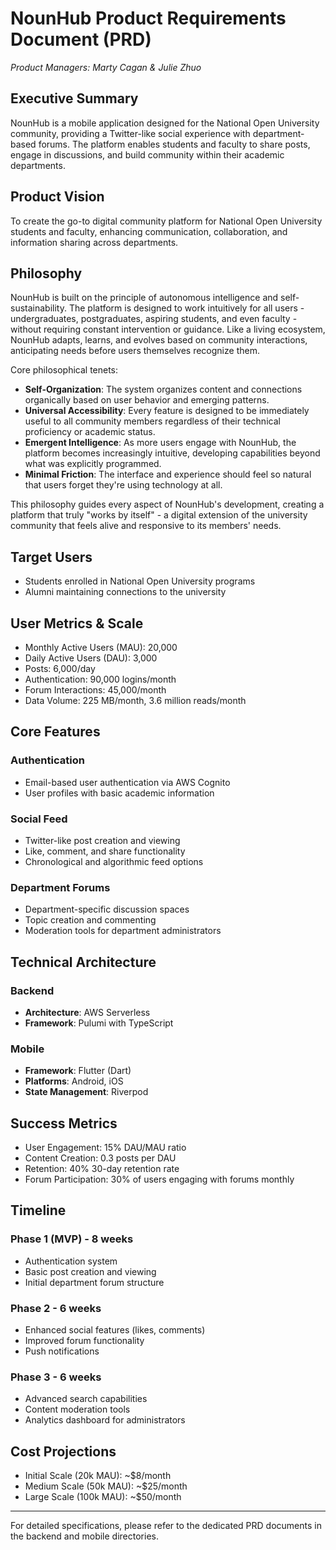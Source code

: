 # NounHub Product Requirements Document (PRD)

*Product Managers: Marty Cagan & Julie Zhuo*

## Executive Summary

NounHub is a mobile application designed for the National Open University community, providing a Twitter-like social experience with department-based forums. The platform enables students and faculty to share posts, engage in discussions, and build community within their academic departments.

## Product Vision

To create the go-to digital community platform for National Open University students and faculty, enhancing communication, collaboration, and information sharing across departments.

## Philosophy

NounHub is built on the principle of autonomous intelligence and self-sustainability. The platform is designed to work intuitively for all users - undergraduates, postgraduates, aspiring students, and even faculty - without requiring constant intervention or guidance. Like a living ecosystem, NounHub adapts, learns, and evolves based on community interactions, anticipating needs before users themselves recognize them.

Core philosophical tenets:

- **Self-Organization**: The system organizes content and connections organically based on user behavior and emerging patterns.
- **Universal Accessibility**: Every feature is designed to be immediately useful to all community members regardless of their technical proficiency or academic status.
- **Emergent Intelligence**: As more users engage with NounHub, the platform becomes increasingly intuitive, developing capabilities beyond what was explicitly programmed.
- **Minimal Friction**: The interface and experience should feel so natural that users forget they're using technology at all.

This philosophy guides every aspect of NounHub's development, creating a platform that truly "works by itself" - a digital extension of the university community that feels alive and responsive to its members' needs.

## Target Users

- Students enrolled in National Open University programs
- Alumni maintaining connections to the university

## User Metrics & Scale

- Monthly Active Users (MAU): 20,000
- Daily Active Users (DAU): 3,000
- Posts: 6,000/day
- Authentication: 90,000 logins/month
- Forum Interactions: 45,000/month
- Data Volume: 225 MB/month, 3.6 million reads/month

## Core Features

### Authentication
- Email-based user authentication via AWS Cognito
- User profiles with basic academic information

### Social Feed
- Twitter-like post creation and viewing
- Like, comment, and share functionality
- Chronological and algorithmic feed options

### Department Forums
- Department-specific discussion spaces
- Topic creation and commenting
- Moderation tools for department administrators

## Technical Architecture

### Backend
- **Architecture**: AWS Serverless
- **Framework**: Pulumi with TypeScript

### Mobile
- **Framework**: Flutter (Dart)
- **Platforms**: Android, iOS
- **State Management**: Riverpod

## Success Metrics

- User Engagement: 15% DAU/MAU ratio
- Content Creation: 0.3 posts per DAU
- Retention: 40% 30-day retention rate
- Forum Participation: 30% of users engaging with forums monthly

## Timeline

### Phase 1 (MVP) - 8 weeks
- Authentication system
- Basic post creation and viewing
- Initial department forum structure

### Phase 2 - 6 weeks
- Enhanced social features (likes, comments)
- Improved forum functionality
- Push notifications

### Phase 3 - 6 weeks
- Advanced search capabilities
- Content moderation tools
- Analytics dashboard for administrators

## Cost Projections

- Initial Scale (20k MAU): ~$8/month
- Medium Scale (50k MAU): ~$25/month
- Large Scale (100k MAU): ~$50/month

---

For detailed specifications, please refer to the dedicated PRD documents in the backend and mobile directories.